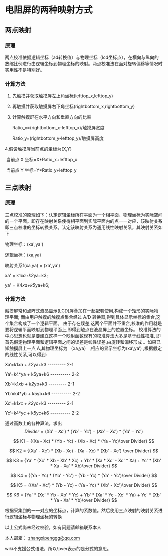 # 电阻屏的两种映射方式

## 两点映射

### 原理

两点校准依据逻辑坐标（ad转换值）与物理坐标（lcd坐标点），在横向与纵向的放缩比例进行由逻辑坐标到物理坐标的映射。两点校准法在面对旋转偏移等情况时实用性不是特别好。

### 计算方法

1) 先触摸并获取触摸屏左上角坐标(lefttop_x,lefttop_y)

2) 再触摸并获取触摸屏右下角坐标(rightbottom_x,rightbottom_y)

3) 计算触摸屏在水平方向和垂直方向的比率

   Ratio_x=(rightbottom_x-lefttop_x)/触摸屏宽度

   Ratio_y=(rightbottom_y-lefttop_y)/触摸屏高度

 4.假设触摸屏当前点的坐标为(X,Y)

​	当前点 X 坐标=X*Ratio_x+lefttop_x

​	当前点 Y 坐标=Y*Ratio_y+lefttop_y

## 三点映射

### 原理

三点校准的原理如下：认定逻辑坐标所在平面为一个相平面，物理坐标为实际空间的一个平面。即存在映射关系使得相平面到实际平面内的点一一对应，该映射关系即三点校准的坐标转换关系。认定该映射关系为通用线性映射关系，其映射关系如下

物理坐标：(xa',ya')

逻辑坐标：(xa,ya）

映射关系f(xa,ya) = (xa',ya')

xa' = k1*xa+k2*ya+k3;

ya' = K4*xa+k5*ya+k6;

### 计算方法

触摸屏常和点阵式液晶显示(LCD)屏叠加在一起配套使用,构成一个矩形的实际物理平面; 而由用户触摸的触摸点集合经过 A/D 转换器,得到具体显示坐标的集合,这个集合构成了一个逻辑平面。 由于存在误差,这两个平面并不重合,校准的作用就是要将逻辑平面映射到物理平面上,即得到触点在液晶屏上的位置坐标。 校准算法的中心思想也就是要建立这样一个映射函数现有的校准算法大多是基于线性校准, 即首先假定物理平面和逻辑平面之间的误差是线性误差,由旋转和偏移形成 。如果已知触摸屏上一点 A,其物理坐标为 （xa,ya） ,相应的显示坐标为(xa’,ya’)  ,根据假定的线性关系,可以得到:

Xa’=k1*xa + k2*ya+k3 --------- 2-1

Ya’=k4*ya + k5ya+k6  ---------- 2-2

 

Xb’=k1*xb + k2*yb+k3 --------- 2-1

Yb’=k4*yb + k5yb+k6  ---------- 2-2

 

Xc’=k1*xc + k2*yc+k3 --------- 2-1

Yc’=k4*yc + k5yc+k6  ---------- 2-2

 

 

通过高数上的各种算法，求出
$$
Divider = (Xa' - Xc') * (Yb' - Yc') - (Xb' - Xc') * (Ya' - Yc')
$$

$$
K1 = {(Xa - Xc) * (Yb - Yc) - (Xb - Xc) * (Ya - Yc)\over Divider}
$$

$$
K2 = {(Xa' - Xc') * (Xb - Xc) - (Xa - Xc) * (Xb' - Xc') \over Divider}
$$

$$
K3 = {Ya' * (Xc' * Xb - Xb' * Xc) + Yb' * (Xa * Xc' - Xc' * Xa) + Yc' * (Xb' * Xa - Xa' * Xb)\over Divider}
$$

$$
K4 = {(Ya - Yc) * (Yb' - Yc') - (Yb - Yc) * (Ya' - Yc')\over Divider}
$$

$$
K5 = {(Xa' - Xc') * (Yb - Yc) - (Ya - Yc) * (Xb' - Xc')\over Divider}
$$


$$
K6 = {Ya' * (Xc' * Yb - Xb' * Yc) + Yb' * (Xa' * Yc - Xc' * Ya) + Yc' * (Xb' * Ya - Xa' * Yb)\over Divider}
$$


根据采集到的一一对应的坐标点，计算的系数值。然后使用三点映射的映射关系进行逻辑坐标与物理坐标的转换

以上公式尚未经过校验，如有问题请邮箱联系本人

本人邮箱： zhangxipenggg@qq.com

wiki不支援公式语法，所以\over表示的是分式的意思。

